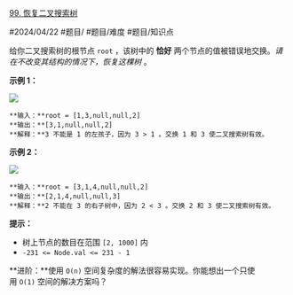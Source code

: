 [99. 恢复二叉搜索树](https://leetcode.cn/problems/recover-binary-search-tree/)

#2024/04/22 #题目/ #题目/难度 #题目/知识点

给你二叉搜索树的根节点 `root` ，该树中的 **恰好** 两个节点的值被错误地交换。_请在不改变其结构的情况下，恢复这棵树_ 。

**示例 1：**

![](https://assets.leetcode.com/uploads/2020/10/28/recover1.jpg)
```
**输入：**root = [1,3,null,null,2]
**输出：**[3,1,null,null,2]
**解释：**3 不能是 1 的左孩子，因为 3 > 1 。交换 1 和 3 使二叉搜索树有效。
```

**示例 2：**

![](https://assets.leetcode.com/uploads/2020/10/28/recover2.jpg)
```
**输入：**root = [3,1,4,null,null,2]
**输出：**[2,1,4,null,null,3]
**解释：**2 不能在 3 的右子树中，因为 2 < 3 。交换 2 和 3 使二叉搜索树有效。
```

**提示：**

- 树上节点的数目在范围 `[2, 1000]` 内
- `-231 <= Node.val <= 231 - 1`

**进阶：**使用 `O(n)` 空间复杂度的解法很容易实现。你能想出一个只使用 `O(1)` 空间的解决方案吗？